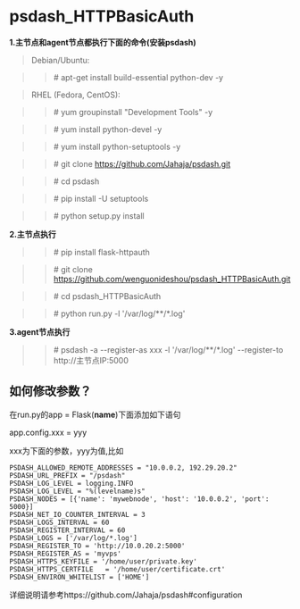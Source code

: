 # psdash_HTTPBasicAuth

**1.主节点和agent节点都执行下面的命令(安装psdash)**
>Debian/Ubuntu:

>>\# apt-get install build-essential python-dev -y

>RHEL (Fedora, CentOS):

>>\# yum groupinstall "Development Tools"  -y

>>\# yum install python-devel  -y

>>\# yum install python-setuptools  -y

>>\# git clone https://github.com/Jahaja/psdash.git 

>>\# cd psdash 

>>\# pip install -U setuptools

>>\# python setup.py install

**2.主节点执行**

>>\# pip install flask-httpauth

>>\# git clone https://github.com/wenguonideshou/psdash_HTTPBasicAuth.git

>>\# cd psdash_HTTPBasicAuth

>>\# python run.py -l '/var/log/**/*.log'     

**3.agent节点执行**

>>\# psdash -a --register-as xxx -l '/var/log/**/*.log' --register-to http://主节点IP:5000

## 如何修改参数？

在run.py的app = Flask(__name__)下面添加如下语句

app.config.xxx = yyy

xxx为下面的参数，yyy为值,比如

    PSDASH_ALLOWED_REMOTE_ADDRESSES = "10.0.0.2, 192.29.20.2"
    PSDASH_URL_PREFIX = "/psdash"
    PSDASH_LOG_LEVEL = logging.INFO
    PSDASH_LOG_LEVEL = "%(levelname)s"
    PSDASH_NODES = [{'name': 'mywebnode', 'host': '10.0.0.2', 'port': 5000}]
    PSDASH_NET_IO_COUNTER_INTERVAL = 3
    PSDASH_LOGS_INTERVAL = 60
    PSDASH_REGISTER_INTERVAL = 60
    PSDASH_LOGS	= ['/var/log/*.log']
    PSDASH_REGISTER_TO = 'http://10.0.20.2:5000'
    PSDASH_REGISTER_AS = 'myvps'
    PSDASH_HTTPS_KEYFILE = '/home/user/private.key'
    PSDASH_HTTPS_CERTFILE	= '/home/user/certificate.crt'
    PSDASH_ENVIRON_WHITELIST = ['HOME']

详细说明请参考https://github.com/Jahaja/psdash#configuration
